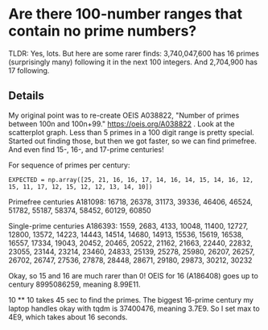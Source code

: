 # Are there 100-number ranges that contain no prime numbers?

TLDR: Yes, lots. But here are some rarer finds: 3,740,047,600 has 16
primes (surprisingly many) following it in the next 100 integers. And
2,704,900 has 17 following.

## Details

My original point was to re-create OEIS A038822, "Number of primes
between 100n and 100n+99." https://oeis.org/A038822 . Look at the
scatterplot graph. Less than 5 primes in a 100 digit range is pretty
special. Started out finding those, but then we got faster, so we can
find primefree. And even find 15-, 16-, and 17-prime centuries!

For sequence of primes per century:

`EXPECTED = np.array([25, 21, 16, 16, 17, 14, 16, 14, 15, 14, 16, 12, 15, 11, 17, 12, 15, 12, 12, 13, 14, 10])`

Primefree centuries A181098: 16718, 26378, 31173, 39336, 46406, 46524,
51782, 55187, 58374, 58452, 60129, 60850

Single-prime centuries A186393: 1559, 2683, 4133, 10048, 11400, 12727, 12800,
13572, 14223, 14443, 14514, 14680, 14913, 15536, 15619, 16538, 16557,
17334, 19043, 20452, 20465, 20522, 21162, 21663, 22440, 22832, 23055,
23144, 23214, 23460, 24833, 25139, 25278, 25980, 26207, 26257, 26702,
26747, 27536, 27878, 28448, 28671, 29180, 29873, 30212, 30232

Okay, so 15 and 16 are much rarer than 0! OEIS for 16 (A186408) goes
up to century 8995086259, meaning 8.99E11.

10 ** 10 takes 45 sec to find the primes. The biggest 16-prime century
my laptop handles okay with tqdm is 37400476, meaning 3.7E9. So I set
max to 4E9, which takes about 16 seconds.

